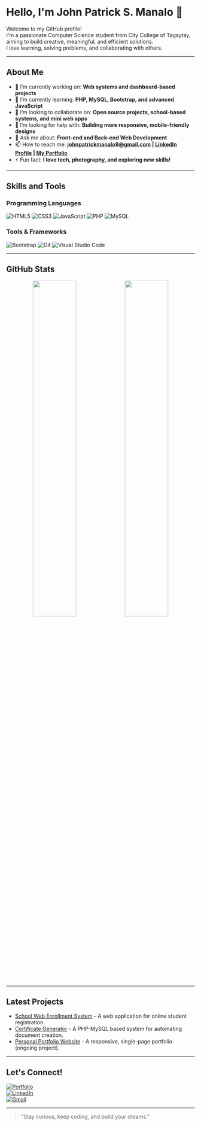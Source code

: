 # Hello, I'm John Patrick S. Manalo 👋

Welcome to my GitHub profile!  
I'm a passionate Computer Science student from City College of Tagaytay, aiming to build creative, meaningful, and efficient solutions.  
I love learning, solving problems, and collaborating with others.

---

## About Me

- 🔭 I’m currently working on: **Web systems and dashboard-based projects**
- 🌱 I’m currently learning: **PHP, MySQL, Bootstrap, and advanced JavaScript**
- 👯 I’m looking to collaborate on: **Open source projects, school-based systems, and mini web apps**
- 🤔 I’m looking for help with: **Building more responsive, mobile-friendly designs**
- 💬 Ask me about: **Front-end and Back-end Web Development**
- 📫 How to reach me: **johnpatrickmanalo9@gmail.com | [LinkedIn Profile](https://www.linkedin.com/) | [My Portfolio](https://your-portfolio-link.com)**
- ⚡ Fun fact: **I love tech, photography, and exploring new skills!**

---

## Skills and Tools

### Programming Languages
![HTML5](https://img.shields.io/badge/HTML5-E34F26?style=for-the-badge&logo=html5&logoColor=white)
![CSS3](https://img.shields.io/badge/CSS3-1572B6?style=for-the-badge&logo=css3&logoColor=white)
![JavaScript](https://img.shields.io/badge/JavaScript-F7DF1E?style=for-the-badge&logo=javascript&logoColor=black)
![PHP](https://img.shields.io/badge/PHP-777BB4?style=for-the-badge&logo=php&logoColor=white)
![MySQL](https://img.shields.io/badge/MySQL-005C84?style=for-the-badge&logo=mysql&logoColor=white)

### Tools & Frameworks
![Bootstrap](https://img.shields.io/badge/Bootstrap-7952B3?style=for-the-badge&logo=bootstrap&logoColor=white)
![Git](https://img.shields.io/badge/Git-F05032?style=for-the-badge&logo=git&logoColor=white)
![Visual Studio Code](https://img.shields.io/badge/VSCode-0078d7?style=for-the-badge&logo=visual%20studio%20code&logoColor=white)

---

## GitHub Stats

<div align="center">
  <img src="https://github-readme-stats.vercel.app/api?username=YourGitHubUsername&show_icons=true&theme=tokyonight" width="48%"/>
  <img src="https://github-readme-streak-stats.herokuapp.com/?user=YourGitHubUsername&theme=tokyonight" width="48%"/>
</div>

---

## Latest Projects

- [School Web Enrollment System](#) - A web application for online student registration.
- [Certificate Generator](#) - A PHP-MySQL based system for automating document creation.
- [Personal Portfolio Website](#) - A responsive, single-page portfolio (ongoing project).

---

## Let's Connect!

[![Portfolio](https://img.shields.io/badge/Portfolio-000000?style=for-the-badge&logo=about.me&logoColor=white)](https://your-portfolio-link.com)  
[![LinkedIn](https://img.shields.io/badge/LinkedIn-0A66C2?style=for-the-badge&logo=linkedin&logoColor=white)](https://www.linkedin.com/)  
[![Gmail](https://img.shields.io/badge/Gmail-D14836?style=for-the-badge&logo=gmail&logoColor=white)](mailto:johnpatrickmanalo9@gmail.com)

---

> "Stay curious, keep coding, and build your dreams."

